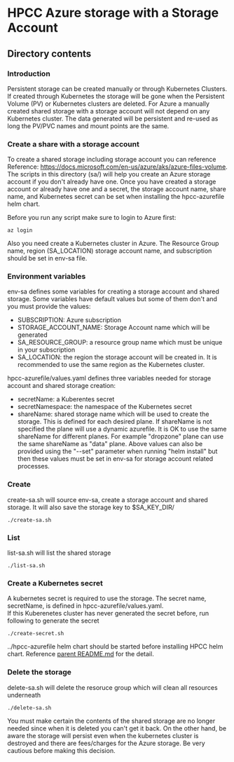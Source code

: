 # HPCC Azure storage with a Storage Account

## Directory contents

### Introduction
Persistent storage can be created manually or through Kubernetes Clusters. If created through Kubernetes the storage will be gone when the Persistent Volume (PV) or Kubernetes clusters are deleted. For Azure a manually created shared storage with a storage account will not depend on any Kubernetes cluster. The data generated will be persistent and re-used as long the PV/PVC names and mount points are the same.

### Create a share with a storage account
To create a shared storage including storage account you can reference Reference: https://docs.microsoft.com/en-us/azure/aks/azure-files-volume.
The scripts in this directory (sa/) will help you create an Azure storage account if you don't already have one.
Once you have created a storage account or already have one and a secret, the storage account name, share name, and Kubernetes secret can be set when installing the hpcc-azurefile helm chart.

Before you run any script make sure to login to Azure first:
```console
az login
```
Also you need create a Kubernetes cluster in Azure. The Resource Group name, region (SA_LOCATION) storage account name, and subscription should be set in env-sa file.

### Environment variables
env-sa defines some variables for creating a storage account and shared storage.
Some variables have default values but some of them don't and you must provide the values:
- SUBSCRIPTION: Azure subscription
- STORAGE_ACCOUNT_NAME: Storage Account name which will be generated
- SA_RESOURCE_GROUP: a resource group name which must be unique in your subscription
- SA_LOCATION: the region the storage account will be created in. It is recommended to use the same region as the Kubernetes cluster.

hpcc-azurefile/values.yaml defines three variables needed for storage account and shared storage creation:
- secretName:  a Kuberentes secret
- secretNamespace: the namespace of the Kubernetes secret
- shareName: shared storage name which will be used to create the storage. This is defined for each desired plane. If shareName is not specified the plane will use a dynamic azurefile. It is OK to use the same shareName for different planes. For example "dropzone" plane can use the same shareName as "data" plane.
Above values can also be provided using the "--set" parameter when running "helm install" but then these values must be set in env-sa for storage account related processes.

### Create
create-sa.sh will source env-sa, create a storage account and shared storage. It will also save the storage key to $SA_KEY_DIR/
```console
./create-sa.sh
```
### List
list-sa.sh will list the shared storage
```console
./list-sa.sh
```

### Create a Kubernetes secret
A kubernetes secret is required to use the storage. The secret name, secretName, is defined in hpcc-azurefile/values.yaml.<br/>
If this Kuberenetes cluster has never generated the secret before, run following to generate the secret
```console
./create-secret.sh
```
../hpcc-azurefile helm chart should be started before installing HPCC helm chart. Reference [parent README.md](../README.md) for the detail.

### Delete the storage
delete-sa.sh will delete the resoruce group which will clean all resources underneath
```console
./delete-sa.sh
```
You must make certain the contents of the shared storage are no longer needed since when it is deleted you can't get it back.
On the other hand, be aware the storage will persist even when the kubernetes cluster is destroyed and there are fees/charges for the Azure storage. Be very cautious before making this decision.
